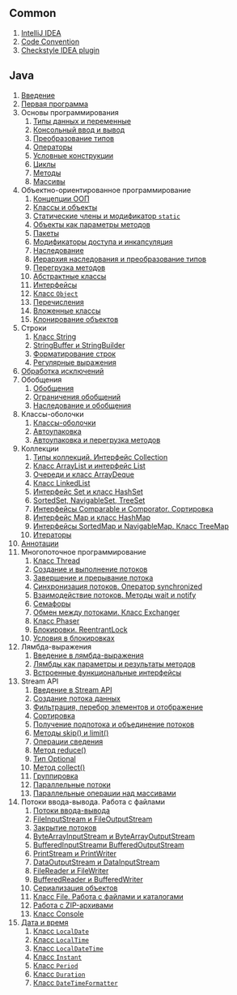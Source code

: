 ## Common
1. [IntelliJ IDEA](intellij-idea)
1. [Code Convention](code-convention)
1. [Checkstyle IDEA plugin](сheckstyle-idea-plugin)


## Java
1. [Введение](intro-to-java)
1. [Первая программа](first-program-with-java)
1. Основы программирования
    1. [Типы данных и переменные](data-types-and-variables)
    1. [Консольный ввод и вывод](standard-streams)
    1. [Преобразование типов](base-data-type-conversions)
    1. [Операторы](operators)
    1. [Условные конструкции](conditional-constructions)
    1. [Циклы](loops)
    1. [Методы](methods)
    1. [Массивы](arrays)
1. Объектно-ориентированное программирование
    1. [Концепции ООП](oop-concepts)
    1. [Классы и объекты](classes-and-objects)
    1. [Статические члены и модификатор `static`](static-members-and-static-modifier)
    1. [Объекты как параметры методов](object-as-method-parameter)
    1. [Пакеты](package)
    1. [Модификаторы доступа и инкапсуляция](access-modifiers-and-encapsulation)
    1. [Наследование](inheritance)
    1. [Иерархия наследования и преобразование типов](inheritance-hierarchy-and-type-conversion)
    1. [Перегрузка методов](method-overloading)
    1. [Абстрактные классы](abstract-classes)
    1. [Интерфейсы](interfaces)
    1. [Класс `Object`](class-object)
    1. [Перечисления](enum)
    1. [Вложенные классы](nested-class)
    1. [Клонирование объектов](cloning-objects)
1. Строки
    1. [Класс String](class-string)
    1. [StringBuffer и StringBuilder](stringbuffer-and-stringbuilder)
    1. [Форматирование строк](string-formatting)
    1. [Регулярные выражения](regular-expression)
1. [Обработка исключений](exception-handling)
1. Обобщения
    1. [Обобщения](generics)
    1. [Ограничения обобщений](wildcard-for-generics)
    1. [Наследование и обобщения](inheritance-and-generics)
1. Классы-оболочки
    1. [Классы-оболочки](wrapper-classes)
    1. [Автоупаковка](boxing)
    1. [Автоупаковка и перегрузка методов](boxing-and-overloading)
1. Коллекции
    1. [Типы коллекций. Интерфейс Collection](interface-collection)
    1. [Класс ArrayList и интерфейс List](interface-list-and-class-arraylist)
    1. [Очереди и класс ArrayDeque](interface-queue-and-class-arraydeque)
    1. [Класс LinkedList](class-linkedlist)
    1. [Интерфейс Set и класс HashSet](interface-set-and-class-hashset)
    1. [SortedSet, NavigableSet, TreeSet](sortedset-navigableset-treeset)
    1. [Интерфейсы Comparable и Comporator. Сортировка](interfaces-comparable-and-comparator)
    1. [Интерфейс Map и класс HashMap](interface-map-and-class-hashmap)
    1. [Интерфейсы SortedMap и NavigableMap. Класс TreeMap](interfaces-sortedmap-navigablemap-and-class-treemap)
    1. [Итераторы](interface-iterator)
1. [Аннотации](annotations)
1.  Многопоточное программирование
    1. [Класс Thread](class-thread)
    1. [Создание и выполнение потоков](creating-and-running-threads)
    1. [Завершение и прерывание потока](termination-and-interruption-threads)
    1. [Синхронизация потоков. Оператор synchronized](operator-synchronized)
    1. [Взаимодействие потоков. Методы wait и notify](methods-wait-and-notify)
    1. [Семафоры](semaphore)
    1. [Обмен между потоками. Класс Exchanger](class-exchanger)
    1. [Класс Phaser](class-phaser)
    1. [Блокировки. ReentrantLock](locks-and-reentrantlock)
    1. [Условия в блокировках](interface-condition)
1. Лямбда-выражения
    1. [Введение в лямбда-выражения](intro-to-lambda-expressions)
    1. [Лямбды как параметры и результаты методов](lambdas-as-parameters-and-methods-results)
    1. [Встроенные функциональные интерфейсы](functional-interfaces)
1. Stream API
    1. [Введение в Stream API](intro-to-stream-api)
    1. [Создание потока данных](creating-Stream)
    1. [Фильтрация, перебор элементов и отображение](filtering-mapping-foreaching)
    1. [Сортировка](stream-sorted)
    1. [Получение подпотока и объединение потоков](getting-and-merging-stream)
    1. [Методы skip() и limit()](stream-skip-and-limit)
    1. [Операции сведения](stream-resulting-methods)
    1. [Метод reduce()](stream-reduce)
    1. [Тип Optional](class-optional)
    1. [Метод collect()](stream-collect)
    1. [Группировка](class-collectors)
    1. [Параллельные потоки](stream-and-parallel)
    1. [Параллельные операции над массивами](arrays-and-parallel-operations)
1. Потоки ввода-вывода. Работа с файлами
    1. [Потоки ввода-вывода](inputstream-and-outputstream)
    1. [FileInputStream и FileOutputStream](fileinputstream-and-fileoutputstream)
    1. [Закрытие потоков](closing-streams)
    1. [ByteArrayInputStream и ByteArrayOutputStream](bytearrayinputstream-and-bytearrayoutputstream)
    1. [BufferedInputStreamи BufferedOutputStream](bufferedinputstream-and-bufferedoutputstream)
    1. [PrintStream и PrintWriter](printstream-and-printwriter)
    1. [DataOutputStream и DataInputStream](dataoutputstream-and-datainputstream)
    1. [FileReader и FileWriter](filereader-and-filewriter)
    1. [BufferedReader и BufferedWriter](bufferedreader-and-bufferedwriter)
    1. [Сериализация объектов](serialization)
    1. [Класс File. Работа с файлами и каталогами](class-file)
    1. [Работа с ZIP-архивами](work-with-zip-archives)
    1. [Класс Console](class-console)
1. [Дата и время](datetime)
    1. [Класс `LocalDate`](class-localdate)
    1. [Класс `LocalTime`](class-localtime)
    1. [Класс `LocalDateTime`](class-localdatetime)
    1. [Класс `Instant`](class-instant)
    1. [Класс `Period`](class-period)
    1. [Класс `Duration`](class-duration)
    1. [Класс `DateTimeFormatter`](class-datetimeformatter)